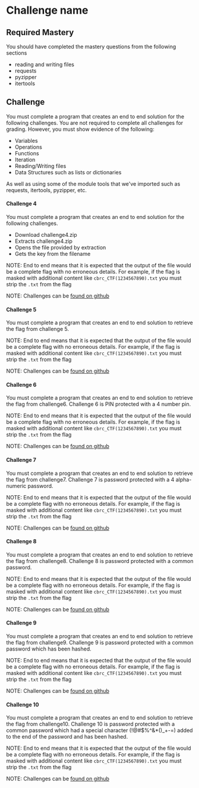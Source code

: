 # Challenge name

## Required Mastery

You should have completed the mastery questions from the following sections

* reading and writing files
* requests
* pyzipper
* itertools

## Challenge

You must complete a program that creates an end to end solution for the following challenges. You are not required to complete all challenges for grading. However, you must show evidence of the following:

* Variables
* Operations
* Functions
* Iteration
* Reading/Writing files
* Data Structures such as lists or dictionaries

As well as using some of the module tools that we've imported such as requests, itertools, pyzipper, etc.

#### Challenge 4

You must complete a program that creates an end to end solution for the following challenges. 

* Download challenge4.zip
* Extracts challenge4.zip
* Opens the file provided by extraction
* Gets the key from the filename
 
NOTE: End to end means that it is expected that the output of the file would be a complete flag with no erroneous details. For example, if the flag is masked with additional content like `cbrc_CTF(1234567890).txt` you must strip the `.txt` from the flag

NOTE: Challenges can be [found on github](https://github.com/carteras/IT-CBR/tree/main/learning/python/challenges)

#### Challenge 5

You must complete a program that creates an end to end solution to retrieve the flag from challenge 5. 

NOTE: End to end means that it is expected that the output of the file would be a complete flag with no erroneous details. For example, if the flag is masked with additional content like `cbrc_CTF(1234567890).txt` you must strip the `.txt` from the flag

NOTE: Challenges can be [found on github](https://github.com/carteras/IT-CBR/tree/main/learning/python/challenges)

#### Challenge 6

You must complete a program that creates an end to end solution to retrieve the flag from challenge6. Challenge 6 is PIN protected with a 4 number pin.

NOTE: End to end means that it is expected that the output of the file would be a complete flag with no erroneous details. For example, if the flag is masked with additional content like `cbrc_CTF(1234567890).txt` you must strip the `.txt` from the flag

NOTE: Challenges can be [found on github](https://github.com/carteras/IT-CBR/tree/main/learning/python/challenges)

#### Challenge 7

You must complete a program that creates an end to end solution to retrieve the flag from challenge7. Challenge 7 is password protected with a 4 alpha-numeric password.

NOTE: End to end means that it is expected that the output of the file would be a complete flag with no erroneous details. For example, if the flag is masked with additional content like `cbrc_CTF(1234567890).txt` you must strip the `.txt` from the flag

NOTE: Challenges can be [found on github](https://github.com/carteras/IT-CBR/tree/main/learning/python/challenges)

#### Challenge 8

You must complete a program that creates an end to end solution to retrieve the flag from challenge8. Challenge 8 is password protected with a common password.

NOTE: End to end means that it is expected that the output of the file would be a complete flag with no erroneous details. For example, if the flag is masked with additional content like `cbrc_CTF(1234567890).txt` you must strip the `.txt` from the flag

NOTE: Challenges can be [found on github](https://github.com/carteras/IT-CBR/tree/main/learning/python/challenges)

#### Challenge 9

You must complete a program that creates an end to end solution to retrieve the flag from challenge9. Challenge 9 is password protected with a common password which has been hashed.

NOTE: End to end means that it is expected that the output of the file would be a complete flag with no erroneous details. For example, if the flag is masked with additional content like `cbrc_CTF(1234567890).txt` you must strip the `.txt` from the flag

NOTE: Challenges can be [found on github](https://github.com/carteras/IT-CBR/tree/main/learning/python/challenges)

#### Challenge 10

You must complete a program that creates an end to end solution to retrieve the flag from challenge10. Challenge 10 is password protected with a common password which had a special character (!@#$%^&*()_+-=) added to the end of the password and has been hashed.

NOTE: End to end means that it is expected that the output of the file would be a complete flag with no erroneous details. For example, if the flag is masked with additional content like `cbrc_CTF(1234567890).txt` you must strip the `.txt` from the flag

NOTE: Challenges can be [found on github](https://github.com/carteras/IT-CBR/tree/main/learning/python/challenges)
